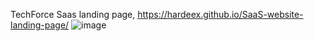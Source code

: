 TechForce Saas landing page, https://hardeex.github.io/SaaS-website-landing-page/ 
![image](https://github.com/hardeex/SaaS-website-landing-page/assets/61077456/c80ac909-42ac-4070-b677-f06adaf7409e)

